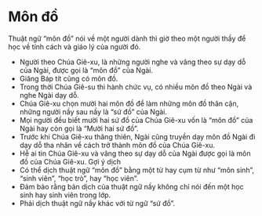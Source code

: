 # Môn đồ

Thuật ngữ “môn đồ” nói về một người dành thì giờ theo một người thầy để học về tính cách và giáo lý của người đó.
- Người theo Chúa Giê-xu, là những người nghe và vâng theo sự dạy dỗ của Ngài, được gọi là “môn đồ” của Ngài.
- Giăng Báp tít cũng có môn đồ.
- Trong thời Chúa Giê-su thi hành chức vụ, có nhiều môn đồ theo Ngài và nghe Ngài dạy dỗ.
- Chúa Giê-xu chọn mười hai môn đồ để làm những môn đồ thân cận, những người nầy sau nầy là “sứ đồ” của Ngài.
- Mọi người đều biết mười hai sứ đồ của Chúa Giê-xu vốn là “môn đồ” của Ngài hay còn gọi là “Mười hai sứ đồ”.
- Trước khi Chúa Giê-xu thăng thiên, Ngài cũng truyền dạy môn đồ Ngài đi dạy dỗ tha nhân về cách trở thành môn đồ của Chúa Giê-xu.
- Hễ ai tin Chúa Giê-xu và vâng theo sự dạy dỗ của Ngài được gọi là môn đồ của Chúa Giê-xu.
Gợi ý dịch
- Có thể dịch thuật ngữ “môn đồ” bằng một từ hay cụm từ như “môn sinh”, “sinh viên”, “học trò”, hay “học viên”. 
- Đảm bảo rằng bản dịch của thuật ngữ nầy không chỉ nói đến một học sinh hay sinh viên trong lớp.
- Phải dịch thuật ngữ nầy khác với từ ngữ “sứ đồ”.

